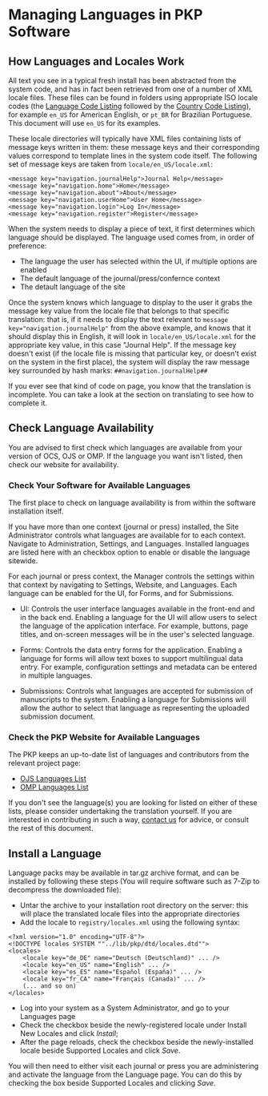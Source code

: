 # Managing Languages in PKP Software

## How Languages and Locales Work

All text you see in a typical fresh install has been abstracted from the system code, and has in fact been retrieved from one of a number of XML locale files. These files can be found in folders using appropriate ISO locale codes (the [Language Code Listing](http://www.loc.gov/standards/iso639-2/php/code_list.php) followed by the [Country Code Listing](http://www.iso.org/iso/country_codes/iso_3166_code_lists/english_country_names_and_code_elements.htm)), for example `en_US` for American English, or `pt_BR` for Brazilian Portuguese. This document will use `en_US` for its examples.

These locale directories will typically have XML files containing lists of message keys written in them: these message keys and their corresponding values correspond to template lines in the system code itself. The following set of message keys are taken from `locale/en_US/locale.xml`:

```
<message key="navigation.journalHelp">Journal Help</message>
<message key="navigation.home">Home</message>
<message key="navigation.about">About</message>
<message key="navigation.userHome">User Home</message>
<message key="navigation.login">Log In</message>
<message key="navigation.register">Register</message>
```

When the system needs to display a piece of text, it first determines which language should be displayed. The language used comes from, in order of preference:
* The language the user has selected within the UI, if multiple options are enabled
* The default language of the journal/press/confernce context
* The detault language of the site

Once the system knows which language to display to the user it grabs the message key value from the locale file that belongs to that specific translation: that is, if it needs to display the text relevant to `message key="navigation.journalHelp"` from the above example, and knows that it should display this in English, it will look in `locale/en_US/locale.xml` for the appropriate key value, in this case "Journal Help". If the message key doesn't exist (if the locale file is missing that particular key, or doesn't exist on the system in the first place), the system will display the raw message key surrounded by hash marks: `##navigation.journalHelp##`

If you ever see that kind of code on page, you know that the translation is incomplete. You can take a look at the section on
translating to see how to complete it.

## Check Language Availability

You are advised to first check which languages are available from your version of OCS, OJS or OMP. If the language you want isn't listed, then check our website for availability.

### Check Your Software for Available Languages

The first place to check on language availability is from within the software installation itself.

If you have more than one context (journal or press) installed, the Site Administrator controls what languages are available for to each
context. Navigate to Administration, Settings, and Languages. Installed languages are listed here with an checkbox option to enable or disable the language sitewide.
    
For each journal or press context, the Manager controls the settings within that context by navigating to Settings, Website, and Languages. Each language can be enabled for the UI, for Forms, and for Submissions.
    
* UI: Controls the user interface languages available in the front-end and in the back end. Enabling a language for the UI will allow users to select the language of the application interface. For example, buttons, page titles, and on-screen messages will be in the user's selected language.
         
* Forms: Controls the data entry forms for the application. Enabling a language for forms will allow text boxes to support multilingual data entry. For example, configuration settings and metadata can be entered in multiple languages.
         
* Submissions: Controls what languages are accepted for submission of manuscripts to the system. Enabling a language for Submissions will allow the author to select that language as representing the uploaded submission document.
         
### Check the PKP Website for Available Languages

The PKP keeps an up-to-date list of languages and contributors from the relevant project page:

* [OJS Languages List](http://pkp.sfu.ca/ojs-languages)
* [OMP Languages List](http://pkp.sfu.ca/omp-languages)

If you don't see the language(s) you are looking for listed on either of these lists, please consider undertaking the translation yourself. If you are interested in contributing in such a way, [contact us](http://pkp.sfu.ca/contact) for advice, or consult the rest of this document.

## Install a Language

Language packs may be available in tar.gz archive format, and can be installed by following these steps (You will require software such as 7-Zip to decompress the downloaded file):

* Untar the archive to your installation root directory on the server: this will place the translated locale files into the appropriate directories
* Add the locale to `registry/locales.xml` using the following syntax:

```
<?xml version="1.0" encoding="UTF-8"?>
<!DOCTYPE locales SYSTEM ""../lib/pkp/dtd/locales.dtd"">
<locales>
    <locale key="de_DE" name="Deutsch (Deutschland)" ... />
    <locale key="en_US" name="English" ... />
    <locale key="es_ES" name="Español (España)" ... />
    <locale key="fr_CA" name="Français (Canada)" ... />
    (... and so on)
</locales>
```

* Log into your system as a System Administrator, and go to your Languages page
* Check the checkbox beside the newly-registered locale under Install New Locales and click <em>Install</em>;
* After the page reloads, check the checkbox beside the newly-installed locale beside Supported Locales and click <em>Save</em>.

You will then need to either visit each journal or press you are administering and activate the language from the
Language page. You can do this by checking the box beside Supported Locales and clicking <em>Save</em>.
